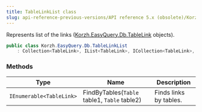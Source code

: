 ```yaml
---
title: TableLinkList class
slug: api-reference-previous-versions/API reference 5.x (obsolete)/Korzh.EasyQuery.Db namespace/tablelinklist-class
---
```



Represents list of the links ([Korzh.EasyQuery.Db.TableLink](/api-reference-5x/korzh-easyquery-db-namespace/tablelink-class) objects).
```csharp
public class Korzh.EasyQuery.Db.TableLinkList
    : Collection<TableLink>, IList<TableLink>, ICollection<TableLink>, IEnumerable<TableLink>, IEnumerable, IList, ICollection, IReadOnlyList<TableLink>, IReadOnlyCollection<TableLink>

```

### Methods

| Type | Name | Description | 
| --- | --- | --- | 
| `IEnumerable<TableLink>` | FindByTables(`Table` table1, `Table` table2) | Finds links by tables. |